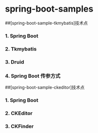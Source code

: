# spring-boot-samples

##[spring-boot-sample-tkmybatis]技术点
### 1. Spring Boot
### 2. Tkmybatis
### 3. Druid
### 4. Spring Boot 传参方式

##[spring-boot-sample-ckeditor]技术点
### 1. Spring Boot
### 2. CKEditor
### 3. CKFinder

